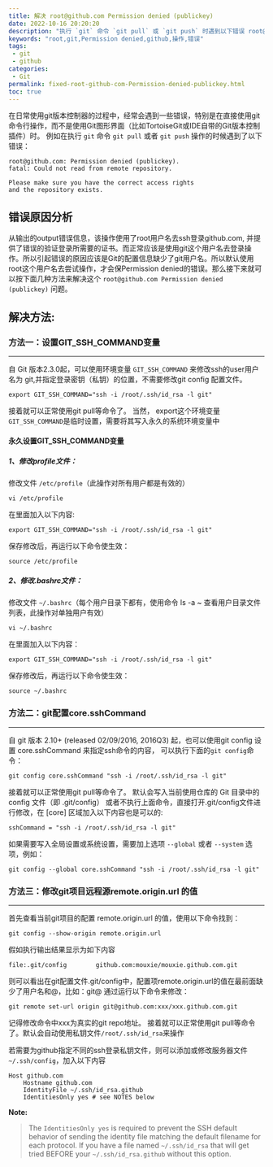 ```yaml
---
title: 解决 root@github.com Permission denied (publickey)
date: 2022-10-16 20:20:20
description: "执行 `git` 命令 `git pull` 或 `git push` 时遇到以下错误 root@github.com Permission denied (publickey)"
keywords: "root,git,Permission denied,github,操作,错误"
tags: 
 - git
 - github
categories:
 - Git
permalink: fixed-root-github-com-Permission-denied-publickey.html
toc: true
---
```

在日常使用git版本控制器的过程中，经常会遇到一些错误，特别是在直接使用git命令行操作，而不是使用Git图形界面（比如TortoiseGit或IDE自带的Git版本控制插件）时。
例如在执行 `git` 命令 `git pull` 或者 `git push` 操作的时候遇到了以下错误：
```
root@github.com: Permission denied (publickey).
fatal: Could not read from remote repository.

Please make sure you have the correct access rights
and the repository exists.
```
## 错误原因分析
从输出的output错误信息，该操作使用了root用户名去ssh登录github.com, 并提供了错误的验证登录所需要的证书。而正常应该是使用git这个用户名去登录操作。所以引起错误的原因应该是Git的配置信息缺少了git用户名。所以默认使用root这个用户名去尝试操作，才会保Permission denied的错误。那么接下来就可以按下面几种方法来解决这个 `root@github.com Permission denied (publickey)` 问题。

## 解决方法:
<!-- more -->
### 方法一：设置GIT_SSH_COMMAND变量
------
自 Git 版本2.3.0起，可以使用环境变量 `GIT_SSH_COMMAND` 来修改ssh的user用户名为 git,并指定登录密钥（私钥）的位置，不需要修改git config 配置文件。
```
export GIT_SSH_COMMAND="ssh -i /root/.ssh/id_rsa -l git"
```
接着就可以正常使用git pull等命令了。
当然， export这个环境变量 `GIT_SSH_COMMAND`是临时设置，需要将其写入永久的系统环境变量中

#### 永久设置GIT_SSH_COMMAND变量

##### 1、修改profile文件：
修改文件 `/etc/profile`（此操作对所有用户都是有效的）
```
vi /etc/profile
```
在里面加入以下内容:
```
export GIT_SSH_COMMAND="ssh -i /root/.ssh/id_rsa -l git"
```
保存修改后，再运行以下命令使生效：
```
source /etc/profile
```

##### 2、修改.bashrc文件：
修改文件 `~/.bashrc`（每个用户目录下都有，使用命令 ls -a ~ 查看用户目录文件列表，此操作对单独用户有效）
```
vi ~/.bashrc
```
在里面加入以下内容：
```
export GIT_SSH_COMMAND="ssh -i /root/.ssh/id_rsa -l git"
```
保存修改后，再运行以下命令使生效：
```
source ~/.bashrc
```

### 方法二：git配置core.sshCommand
------
自 git 版本 2.10+ (released 02/09/2016, 2016Q3) 起，也可以使用git config 设置 core.sshCommand 来指定ssh命令的内容，
可以执行下面的`git config`命令：
```
git config core.sshCommand "ssh -i /root/.ssh/id_rsa -l git"
```
接着就可以正常使用git pull等命令了。
默认会写入当前使用仓库的 Git 目录中的 config 文件（即 .git/config）
或者不执行上面命令，直接打开.git/config文件进行修改，在 [core] 区域加入以下内容也是可以的:
```
sshCommand = "ssh -i /root/.ssh/id_rsa -l git"
```

如果需要写入全局设置或系统设置，需要加上选项 `--global` 或者 `--system` 选项，例如：
```
git config --global core.sshCommand "ssh -i /root/.ssh/id_rsa -l git"
```

### 方法三：修改git项目远程源remote.origin.url 的值
------
首先查看当前git项目的配置 remote.origin.url 的值，使用以下命令找到：
```
git config --show-origin remote.origin.url
```
假如执行输出结果显示为如下内容
```
file:.git/config        github.com:mouxie/mouxie.github.com.git
```
则可以看出在git配置文件.git/config中，配置项remote.origin.url的值在最前面缺少了用户名和@，比如：git@
通过运行以下命令来修改：
```
git remote set-url origin git@github.com:xxx/xxx.github.com.git
```
记得修改命令中xxx为真实的git repo地址。
接着就可以正常使用git pull等命令了。默认会自动使用私钥文件`/root/.ssh/id_rsa`来操作

若需要为github指定不同的ssh登录私钥文件，则可以添加或修改服务器文件`~/.ssh/config`，加入以下内容
```
Host github.com
    Hostname github.com
    IdentityFile ~/.ssh/id_rsa.github
    IdentitiesOnly yes # see NOTES below
```

**Note:**

> The `IdentitiesOnly yes` is required to prevent the SSH default behavior of sending the identity file matching the default filename for each protocol. If you have a file named `~/.ssh/id_rsa` that will get tried BEFORE your `~/.ssh/id_rsa.github` without this option.

